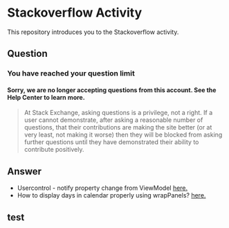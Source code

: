 # Stackoverflow Activity
This repository introduces you to the Stackoverflow activity.
## Question
### You have reached your question limit
#### Sorry, we are no longer accepting questions from this account. See the Help Center to learn more.
> At Stack Exchange, asking questions is a privilege, not a right. If a user cannot demonstrate, after asking a reasonable number of questions, that their contributions are making the site better (or at very least, not making it worse) then they will be blocked from asking further questions until they have demonstrated their ability to contribute positively.
## Answer
- Usercontrol - notify property change from ViewModel [here.](https://stackoverflow.com/questions/65673901/usercontrol-notify-property-change-from-viewmodel/65676499#65676499)
- How to display days in calendar properly using wrapPanels? [here.](https://stackoverflow.com/questions/65567646/how-to-display-days-in-calendar-properly-using-wrappanels/65589275#65589275)

## test
